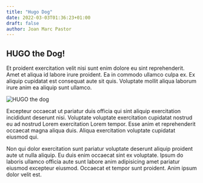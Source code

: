 ```yaml
---
title: "Hugo Dog"
date: 2022-03-03T01:36:23+01:00
draft: false
author: Joan Marc Pastor
---
```


## HUGO the Dog!

Et proident exercitation velit nisi sunt enim dolore eu sint reprehenderit. Amet et aliqua id labore irure proident. Ea in commodo ullamco culpa ex. Ex aliquip cupidatat est consequat aute sit quis. Voluptate mollit aliqua laborum irure anim ea aliquip sunt ullamco.

![HUGO the dog](/hugo-the-dog.jpg)

Excepteur occaecat ut pariatur duis officia qui sint aliquip exercitation incididunt deserunt nisi. Voluptate voluptate exercitation cupidatat nostrud eu ad nostrud Lorem exercitation Lorem tempor. Esse anim et reprehenderit occaecat magna aliqua duis. Aliqua exercitation voluptate cupidatat eiusmod qui.

Non qui dolor exercitation sunt pariatur voluptate deserunt aliquip proident aute ut nulla aliquip. Eu duis enim occaecat sint ex voluptate. Ipsum do laboris ullamco officia aute sunt labore anim adipisicing amet pariatur eiusmod excepteur eiusmod. Occaecat et tempor sunt proident. Anim ipsum dolor velit est.
